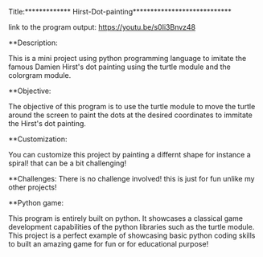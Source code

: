 Title:************* Hirst-Dot-painting****************************


link to the program output: https://youtu.be/s0Ii3Bnvz48

**Description:

This is a mini project using python programming language to imitate the famous Damien Hirst's dot painting using the turtle module and the colorgram module. 

**Objective:

The objective of this program is to use the turtle module to move the turtle around the screen to paint the dots at the desired coordinates to immitate the Hirst's dot painting.

**Customization:

You can customize this project by painting a differnt shape for instance a spiral! that can be a bit challenging!

**Challenges: 
There is no challenge involved! this is just for fun unlike my other projects!

**Python game: 

This program is entirely built on python. It showcases a classical game development capabilities of the python libraries such as the turtle module. This project is a perfect example of showcasing basic python coding skills to built an amazing game for fun or for educational purpose!
